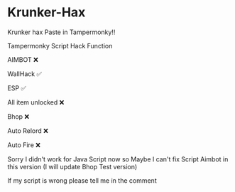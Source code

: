 # Krunker-Hax
Krunker hax
Paste in Tampermonky!!

Tampermonky Script Hack Function

AIMBOT ❌

WallHack ✅

ESP ✅

All item unlocked ❌

Bhop ❌

Auto Relord ❌

Auto Fire ❌

Sorry I didn't work for Java Script now so Maybe I can't fix Script Aimbot in this version
(I will update Bhop Test version)

If my script is wrong please tell me in the comment

